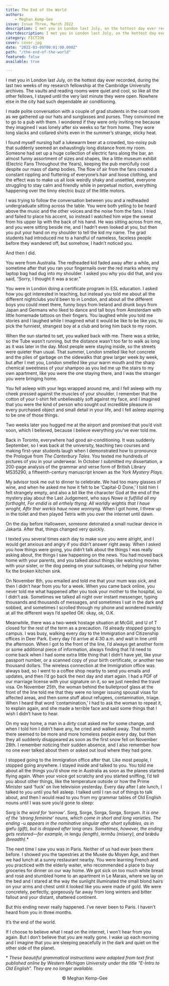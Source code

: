 ```yaml
---
title: The End of the World
authors:
    - Meghan Kemp-Gee
issue: Issue Three, March 2022
description: I met you in London last July, on the hottest day ever recorded, during the last two weeks of my research fellowship at the Cambridge University archives. The vaults and reading rooms were quiet and cool, so like all the other fellows, I stayed until the very last minute they were open. Nowhere else in the city had such dependable air conditioning. <p>I made polite conversation with a couple of grad students in the coat room as we gathered up our hats and sunglasses and purses. They convinced me to go to a pub with them. I wondered if they were only inviting me because they imagined I was lonely after six weeks so far from home. They wore long slacks and collared shirts even in the summer’s strange, sticky heat. </p>
shortdescription: I met you in London last July, on the hottest day ever recorded, during the last two weeks of my research fellowship at the Cambridge University archives. The vaults and reading rooms were quiet and cool, so like all the other fellows, I stayed until the very last minute they were open. Nowhere else in the city had such dependable air conditioning.
category: FICTION
cover: cover.jpg
date: "2022-03-09T00:01:00.000Z"
path: "/the-end-of-the-world"
featured: false
available: true

---
```


I met you in London last July, on the hottest day ever recorded, during the last two weeks of my research fellowship at the Cambridge University archives. The vaults and reading rooms were quiet and cool, so like all the other fellows, I stayed until the very last minute they were open. Nowhere else in the city had such dependable air conditioning.

I made polite conversation with a couple of grad students in the coat room as we gathered up our hats and sunglasses and purses. They convinced me to go to a pub with them. I wondered if they were only inviting me because they imagined I was lonely after six weeks so far from home. They wore long slacks and collared shirts even in the summer’s strange, sticky heat.

I found myself nursing half a lukewarm beer at a crowded, too-noisy pub that suddenly seemed an exhaustingly long distance from my room. Someone had set up a huge collection of electric fans along the bar, an almost funny assortment of sizes and shapes, like a little museum exhibit (Electric Fans Throughout the Years), keeping the pub mercifully cool despite our mass of damp bodies. The flow of air from the fans created a constant rippling and fluttering of everyone’s hair and loose clothing, and the effect was to make us all look weirdly shaky and unsettled, everyone struggling to stay calm and friendly while in perpetual motion, everything happening over the tinny electric buzz of the little motors.

I was trying to follow the conversation between you and a redheaded undergraduate sitting across the table. You were both yelling to be heard above the music and the other voices and the noise from the fans. I tried and failed to place his accent, so instead I watched him wipe the sweat from his upper lip with the back of his hand. He was sitting across from me, and you were sitting beside me, and I hadn’t even looked at you, but then you put your hand on my shoulder to tell the kid my name. The grad students had introduced me to a handful of nameless, faceless people before they wandered off, but somehow, I hadn’t noticed you.

And then I did.

You were from Australia. The redheaded kid faded away after a while, and sometime after that you ran your fingernails over the red marks where my laptop bag had dug into my shoulder. I asked you why you did that, and you said, “Sorry, I thought it was a scar.”

You were in London doing a certificate program in ESL education. I asked how you got interested in teaching, but instead you told me about all the different nightclubs you’d been to in London, and about all the different boys you could meet there, funny boys from Ireland and drunk boys from Japan and Germans who liked to dance and tall boys from Amsterdam with little homemade tattoos on their fingers. You laughed while you told me stories and I laughed while I imagined what it would be like to be like you, to pick the funniest, strangest boy at a club and bring him back to my room.

When the sun started to set, you walked back with me. There was a strike, so the Tube wasn’t running, but the distance wasn’t too far to walk as long as it was later in the day. Most people were staying inside, so the streets were quieter than usual. That summer, London smelled like hot concrete and the piles of garbage on the sidewalks that grew larger week by week, but after I met you, London smelled like your warm mouth and the sharp chemical sweetness of your shampoo as you led me up the stairs to my own apartment, like you were the one staying there, and I was the stranger you were bringing home.

You fell asleep with your legs wrapped around me, and I fell asleep with my cheek pressed against the muscles of your shoulder. I remember that the cotton of your t-shirt felt unbelievably soft against my face, and I imagined that you were the kind of person who sought out incredible pleasure in every purchased object and small detail in your life, and I fell asleep aspiring to be one of those things.

Two weeks later you hugged me at the airport and promised that you’d visit soon, which I believed, because I believe everything you’ve ever told me.

Back in Toronto, everywhere had good air-conditioning. It was suddenly September, so I was back at the university, teaching two courses and making first-year students laugh when I demonstrated how to pronounce the Prologue from *The Canterbury Tales*. You texted me hundreds of pictures of you in your underwear. In October I submitted my dissertation, a 200-page analysis of the grammar and verse form of British Library MS35290, a fifteenth-century manuscript known as the *York Mystery Plays*.

My advisor took me out to dinner to celebrate. We had too many glasses of wine, and when he asked me how it felt to be ‘Capital-D Done,’ I told him I felt strangely empty, and also a bit like the character God at the end of the mystery play about the Last Judgement, who says *Nowe is fulfillid all my forthoght, For endid is all erthely thyng; All worldly wightis that I haue wroght, Aftir ther werkis haue nowe wonnyng*. When I got home, I threw up in the toilet and then played Tetris with you over the internet until dawn.

On the day before Halloween, someone detonated a small nuclear device in Jakarta. After that, things changed very quickly.

I texted you several times each day to make sure you were alright, and I would get anxious and angry if you didn’t answer right away. When I asked you how things were going, you didn’t talk about the things I was really asking about, the things I saw happening on the news. You had moved back home with your parents, and you talked about things like watching movies with your sister, or the dog peeing on your suitcases, or helping your father fix the broken kitchen sink.

On November 8th, you emailed and told me that your mum was sick, and then I didn’t hear from you for a week. When you came back online, you never told me what happened after you took your mother to the hospital, so I didn’t ask. Sometimes we talked all night over instant messenger, typing thousands and thousands of messages, and sometimes I sat in the dark and sobbed, and sometimes I scrolled through my phone and wondered numbly at all the different ways I’d spelled OK: okay, ok, O.K.

Meanwhile, there was a two-week hostage situation at McGill, and U of T closed for the rest of the term as a precaution. I’d already stopped going to campus. I was busy, walking every day to the Immigration and Citizenship offices in Deer Park. Every day I’d arrive at 4:30 a.m. and wait in line until the afternoon. When I got to the front of the line, I’d always get another form or some additional piece of information, always finding that I’d need to come back when I had some extra little thing that I didn’t have yet, like your passport number, or a scanned copy of your birth certificate, or another two thousand dollars. The wireless connection at the Immigration office was always bad, so I went to a coffee shop nearby to send you emails and updates, and then I’d go back the next day and start again. I had a PDF of our marriage license with your signature on it, so we just needed the travel visa. On November 25th, the woman behind the bulletproof glass at the front of the line told me that they were no longer issuing spousal visas for affected areas, and then some stuff about refugees, contamination, triage. When I heard that word ‘contamination,’ I had to ask the woman to repeat it, to explain again, and she made a terrible face and said some things that I wish I didn’t have to hear.

On my way home, a man in a dirty coat asked me for some change, and when I told him I didn’t have any, he cried and walked away. That month there seemed to be more and more homeless people every day, but then they all suddenly disappeared as soon as the first snow fell on November 28th. I remember noticing their sudden absence, and I also remember how no one ever talked about them or asked out loud where they had gone.

I stopped going to the Immigration office after that. Like most people, I stopped going anywhere. I stayed inside and talked to you. You told me about all the things you’d show me in Australia as soon as the planes started flying again. When your voice got scratchy and you started sniffing, I’d tell you about other things, like the temperature outside or how the Prime Minister said ‘fuck’ on live television yesterday. Every day after I ate lunch, I talked to you until you fell asleep. I talked until I ran out of things to talk about, and then I would read to you from my grammar tables of Old English nouns until I was sure you’d gone to sleep:

Sorg *is the word for ‘sorrow’*. Sorg, Sorge, Sorga, Sorga, Sorgum. *It is one of the ‘strong feminine’ nouns, which come in short and long varieties. The ending* -u *appears in the nominative singular after short syllables, as in* ġiefu *(gift), but is dropped after long ones. Sometimes, however, the ending gets restored—for example, in* lenġu *(length)*, iermðu *(misery), and* brǣdu *(breadth).*\*

The next time I saw you was in Paris. Neither of us had ever been there before. I showed you the tapestries at the Musée du Moyen Âge, and then we had lunch at a sunny restaurant nearby. You were learning French and you practiced with the elderly waiter, who recommended a place to buy groceries for dinner on our way home. We got sick on too much white bread and rosé and stumbled home to an apartment in Le Marais, where we lay on the bed and I stared at the way the sunlight illuminated the small blond hairs on your arms and chest until it looked like you were made of gold. We were concretely, perfectly, gorgeously far away from long winters and bitter fallout and your distant, shattered continent.

But this ending never really happened. I’ve never been to Paris. I haven’t heard from you in three months. 

It’s the end of the world.

If I choose to believe what I read on the internet, I won’t hear from you again. But I don’t believe that you are really gone. I wake up each morning and I imagine that you are sleeping peacefully in the dark and quiet on the other side of the planet.


\* *These beautiful grammatical instructions were adapted from text first published online by Western Michigan University under the title “E-Intro to Old English”.  They are no longer available.* 


<p style="text-align: center;">© Meghan Kemp-Gee</p>